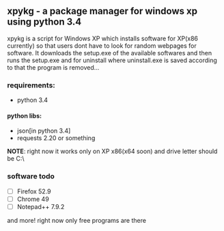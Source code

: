 ## xpykg - a package manager for windows xp using python 3.4
xpykg is a script for Windows XP which installs software for XP(x86 currently) so that users dont have to look for random webpages for software. It downloads the setup.exe of the available softwares and then runs the setup.exe and for uninstall where uninstall.exe is saved according to that the program is removed...

### requirements:
- python 3.4

#### python libs:
- json[in python 3.4]
- requests 2.20 or something

**NOTE**: right now it works only on XP x86(x64 soon) and drive letter should be C:\

### software todo
- [ ] Firefox 52.9
- [ ] Chrome 49
- [ ] Notepad++ 7.9.2

and more! right now only free programs are there
